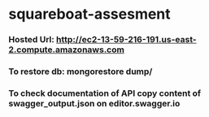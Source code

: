 # squareboat-assesment
### Hosted Url: http://ec2-13-59-216-191.us-east-2.compute.amazonaws.com
### To restore db: mongorestore dump/
### To check documentation of API copy content of swagger_output.json on editor.swagger.io
